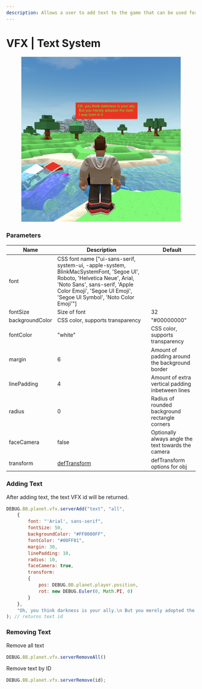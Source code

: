 ```yaml
---
description: Allows a user to add text to the game that can be used for labels, signs etc
---
```


# VFX | Text System

<figure><img src="../.gitbook/assets/Screenshot 2022-11-23 at 11.11.11.png" alt=""><figcaption></figcaption></figure>

### Parameters

| Name            | Description                                                                                                                                                                                                                        | Default                                             |
| --------------- | ---------------------------------------------------------------------------------------------------------------------------------------------------------------------------------------------------------------------------------- | --------------------------------------------------- |
| font            | CSS font name \["ui-sans-serif, system-ui, -apple-system, BlinkMacSystemFont, 'Segoe UI', Roboto, 'Helvetica Neue', Arial, 'Noto Sans', sans-serif, 'Apple Color Emoji', 'Segoe UI Emoji', 'Segoe UI Symbol', 'Noto Color Emoji'"] |                                                     |
| fontSize        | Size of font                                                                                                                                                                                                                       | 32                                                  |
| backgroundColor | CSS color, supports transparency                                                                                                                                                                                                   | "#00000000"                                         |
| fontColor       | "white"                                                                                                                                                                                                                            | CSS color, supports transparency                    |
| margin          | 6                                                                                                                                                                                                                                  | Amount of padding around the background border      |
| linePadding     | 4                                                                                                                                                                                                                                  | Amount of extra vertical padding inbetween lines    |
| radius          | 0                                                                                                                                                                                                                                  | Radius of rounded background rectangle corners      |
| faceCamera      | false                                                                                                                                                                                                                              | Optionally always angle the text towards the camera |
| transform       | [defTransform](defs/utilities/transform-deftransform.md)                                                                                                                                                                           | defTransform options for obj                        |

### Adding Text

After adding text, the text VFX id will be returned.

```javascript
DEBUG.BB.planet.vfx.serverAdd("text", "all",
	{
		font: "'Arial', sans-serif",
		fontSize: 50,
		backgroundColor: "#FF0000FF",
		fontColor: "#00FF01",
		margin: 30,
		linePadding: 10,
		radius: 10,
		faceCamera: true,
		transform:
		{
			pos: DEBUG.BB.planet.player.position,
			rot: new DEBUG.Euler(0, Math.PI, 0)
		}
	},
	"Oh, you think darkness is your ally.\n But you merely adopted the dark;\n I was born in it"
); // returns text id
```

### Removing Text

Remove all text

```javascript
DEBUG.BB.planet.vfx.serverRemoveAll()
```

Remove text by ID

```javascript
DEBUG.BB.planet.vfx.serverRemove(id);
```
